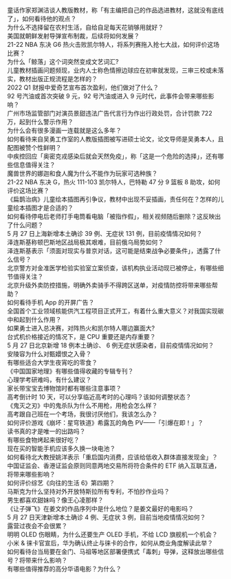 童话作家郑渊洁谈人教版教材，称「有主编把自己的作品选进教材，这就没有底线了」，如何看待他的观点？  
为什么不选择留在农村生活，自给自足每天花销够用就好？  
美国就朝鲜发射导弹宣布制裁，后续将如何发展？  
21-22 NBA 东决 G6 热火击败凯尔特人，将系列赛拖入抢七大战，如何评价这场比赛？  
为什么「鲸落」这个词突然变成文艺词汇?  
儿童教材插画问题频现，业内人士称色情擦边球应在初审就发现，三审三校或未落实，教材出版正规流程是怎样的？  
2022 Q1 财报中爱奇艺宣布首次盈利，他们做对了什么？  
92 号汽油或首次突破 9 元，92 号汽油或进入 9 元时代，此事件会带来哪些影响？  
广州市场监管部门对演员景甜违法广告代言行为作出行政处罚，合计罚款 722 万，起到什么警示作用？  
为什么会有很多漫画一连载就是这么多年？  
如何看待来自吴勇工作室的人教版插图被写进硕士论文，论文导师是吴勇本人，且配图被赞个性鲜明？  
中疾控回应「奥密克戎感染后就会天然免疫」，称「这是一个危险的选择」，还有哪些信息值得关注？  
魔兽世界的娜迦和食人魔为什么不能作为玩家可选种族？  
21-22 NBA 东决 G，热火 111-103 凯尔特人，巴特勒 47 分 9 篮板 8 助攻，如何评价这场比赛？  
《扁鹊治病》儿童绘本插图再引争议，教材中出现不妥插画，责任何在？怎样的儿童绘本插图才是合适的？  
如何看待停电后老师打手电筒看电脑「被指作假」，相关视频随后删除？这反映出了什么问题？  
5 月 27 日上海新增本土确诊 39 例、无症状 131 例，目前疫情情况如何？  
泽连斯基称顿巴斯地区战局极其艰难，目前俄乌局势如何？  
泽连斯基表示「须面对现实与普京对话，这可能是结束战争必要条件」，透露了什么信号？  
北京警方对金准医学检验实验室立案侦查，该机构执业活动现已被停止，有哪些细节值得关注？  
北京升级外卖防控措施，明确外卖骑手不得跨区送单，对疫情防控将带来哪些帮助？  
如何看待手机 App 的开屏广告？  
全国首个工业领域核能供汽工程项目正式开工，有着什么重大意义？对我国实现碳中和起到什么作用？  
如果勇士进入总决赛，对阵热火和凯尔特人哪边赢面大?  
台式机价格接近的情况下，是 CPU 重要还是内存重要？  
5 月 27 日北京新增 18 例本土确诊、 6 例无症状感染者，目前疫情情况如何？  
安陵容为什么对甄嬛恨之入骨？  
有哪些适合大学生夜宵吃的零食？  
《中国国家地理》有哪些值得收藏的专辑专刊？  
心理学考研难吗，有什么建议？  
家长带宝宝去博物馆时都有哪些注意事项？  
高考倒计时 10 天，可以分享临近高考时的心理吗？该如何调整状态？  
《鬼灭之刃》中的鬼杀队为什么不用枪，用枪会怎么样？  
高考跟自己班在一个考场，我很讨厌他们，我该怎么办？  
如何评价游戏《崩坏：星穹铁道》希露瓦的角色 PV——「引爆在即！」？  
读书真的才是唯一的出路吗？  
有哪些食物烤起来很好吃？  
现在买的智能手机应该多久换一块电池？  
如何看待北大教授姚洋表示「重启国内消费，应该给低收入群体直接发现金」？  
中国证监会、香港证监会原则同意两地交易所将符合条件的 ETF 纳入互联互通，将带来哪些影响？  
如何评价综艺《向往的生活 6》第四期？  
马斯克为什么坚持对外开放特斯拉所有专利，不怕抄作业吗？  
男生都喜欢甜妹吗？像王心凌那样？  
《让子弹飞》在姜文的作品序列中是什么地位？是姜文最好的电影吗？  
5 月 27 日天津新增本土确诊 4 例、无症状 3 例，目前当地疫情情况如何？  
露营过夜会不会很累？  
明明 OLED 伤眼睛，为什么还要生产 OLED 手机，不给 LCD 旗舰机一个机会？  
小米 & 徕卡官宣后，华为确认终止与徕卡的合作，如何从商业角度解读此举？  
如何看待台当局要在金门、马祖等地区部署便携式「毒刺」导弹，这释放出哪些信号？将带来什么影响？  
有哪些值得推荐的高分华语电影？为什么？  
